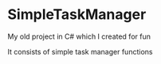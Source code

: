 # SimpleTaskManager
My old project in C# which I created for fun

It consists of simple task manager functions
